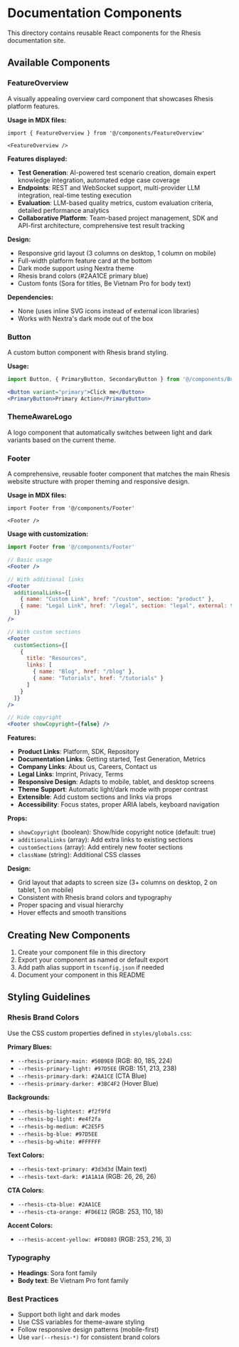 # Documentation Components

This directory contains reusable React components for the Rhesis documentation site.

## Available Components

### FeatureOverview

A visually appealing overview card component that showcases Rhesis platform features.

**Usage in MDX files:**

```mdx
import { FeatureOverview } from '@/components/FeatureOverview'

<FeatureOverview />
```

**Features displayed:**
- **Test Generation**: AI-powered test scenario creation, domain expert knowledge integration, automated edge case coverage
- **Endpoints**: REST and WebSocket support, multi-provider LLM integration, real-time testing execution
- **Evaluation**: LLM-based quality metrics, custom evaluation criteria, detailed performance analytics
- **Collaborative Platform**: Team-based project management, SDK and API-first architecture, comprehensive test result tracking

**Design:**
- Responsive grid layout (3 columns on desktop, 1 column on mobile)
- Full-width platform feature card at the bottom
- Dark mode support using Nextra theme
- Rhesis brand colors (#2AA1CE primary blue)
- Custom fonts (Sora for titles, Be Vietnam Pro for body text)

**Dependencies:**
- None (uses inline SVG icons instead of external icon libraries)
- Works with Nextra's dark mode out of the box

### Button

A custom button component with Rhesis brand styling.

**Usage:**

```jsx
import Button, { PrimaryButton, SecondaryButton } from '@/components/Button'

<Button variant="primary">Click me</Button>
<PrimaryButton>Primary Action</PrimaryButton>
```

### ThemeAwareLogo

A logo component that automatically switches between light and dark variants based on the current theme.

### Footer

A comprehensive, reusable footer component that matches the main Rhesis website structure with proper theming and responsive design.

**Usage in MDX files:**

```mdx
import Footer from '@/components/Footer'

<Footer />
```

**Usage with customization:**

```jsx
import Footer from '@/components/Footer'

// Basic usage
<Footer />

// With additional links
<Footer
  additionalLinks={[
    { name: "Custom Link", href: "/custom", section: "product" },
    { name: "Legal Link", href: "/legal", section: "legal", external: true }
  ]}
/>

// With custom sections
<Footer
  customSections={[
    {
      title: "Resources",
      links: [
        { name: "Blog", href: "/blog" },
        { name: "Tutorials", href: "/tutorials" }
      ]
    }
  ]}
/>

// Hide copyright
<Footer showCopyright={false} />
```

**Features:**
- **Product Links**: Platform, SDK, Repository
- **Documentation Links**: Getting started, Test Generation, Metrics
- **Company Links**: About us, Careers, Contact us
- **Legal Links**: Imprint, Privacy, Terms
- **Responsive Design**: Adapts to mobile, tablet, and desktop screens
- **Theme Support**: Automatic light/dark mode with proper contrast
- **Extensible**: Add custom sections and links via props
- **Accessibility**: Focus states, proper ARIA labels, keyboard navigation

**Props:**
- `showCopyright` (boolean): Show/hide copyright notice (default: true)
- `additionalLinks` (array): Add extra links to existing sections
- `customSections` (array): Add entirely new footer sections
- `className` (string): Additional CSS classes

**Design:**
- Grid layout that adapts to screen size (3+ columns on desktop, 2 on tablet, 1 on mobile)
- Consistent with Rhesis brand colors and typography
- Proper spacing and visual hierarchy
- Hover effects and smooth transitions

## Creating New Components

1. Create your component file in this directory
2. Export your component as named or default export
3. Add path alias support in `tsconfig.json` if needed
4. Document your component in this README

## Styling Guidelines

### Rhesis Brand Colors

Use the CSS custom properties defined in `styles/globals.css`:

**Primary Blues:**
- `--rhesis-primary-main: #50B9E0` (RGB: 80, 185, 224)
- `--rhesis-primary-light: #97D5EE` (RGB: 151, 213, 238)
- `--rhesis-primary-dark: #2AA1CE` (CTA Blue)
- `--rhesis-primary-darker: #3BC4F2` (Hover Blue)

**Backgrounds:**
- `--rhesis-bg-lightest: #f2f9fd`
- `--rhesis-bg-light: #e4f2fa`
- `--rhesis-bg-medium: #C2E5F5`
- `--rhesis-bg-blue: #97D5EE`
- `--rhesis-bg-white: #FFFFFF`

**Text Colors:**
- `--rhesis-text-primary: #3d3d3d` (Main text)
- `--rhesis-text-dark: #1A1A1A` (RGB: 26, 26, 26)

**CTA Colors:**
- `--rhesis-cta-blue: #2AA1CE`
- `--rhesis-cta-orange: #FD6E12` (RGB: 253, 110, 18)

**Accent Colors:**
- `--rhesis-accent-yellow: #FDD803` (RGB: 253, 216, 3)

### Typography

- **Headings**: Sora font family
- **Body text**: Be Vietnam Pro font family

### Best Practices

- Support both light and dark modes
- Use CSS variables for theme-aware styling
- Follow responsive design patterns (mobile-first)
- Use `var(--rhesis-*)` for consistent brand colors
